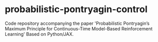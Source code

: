 # probabilistic-pontryagin-control
Code repository accompanying the paper 'Probabilistic Pontryagin’s Maximum Principle for Continuous-Time Model-Based Reinforcement Learning'
Based on Python/JAX.
